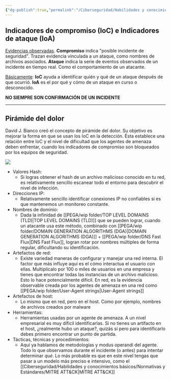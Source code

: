 ```yaml
---
{"dg-publish":true,"permalink":"/Ciberseguridad/Habilidades y conocimientos básicos/Gestion de incidentes/Pirámide del dolor/"}
---
```


## Indicadores de compromiso (IoC) e Indicadores de ataque (IoA)

<u>Evidencias observadas</u>.
**Compromiso** indica "posible incidente de seguridad". Trazan evidencia vinculada a un ataque, como nombres de archivos asociados.
**Ataque** indica la serie de eventos observados de un incidente en tiempo real. Como el comportamiento de un atacante.

<u>Básicamente</u>:
**IoC** ayuda a identificar quién y qué de un ataque después de que ocurrió.
**IoA** es el por qué y cómo de un ataque en curso o desconocido.

**NO SIEMPRE SON CONFIRMACIÓN DE UN INCIDENTE**

---

## Pirámide del dolor

David J. Bianco creó el concepto de pirámide del dolor. Su objetivo es mejorar la forma en que se usan los IoC en la detección.
Ésta establece una relación entre IoC y el nivel de dificultad que los agentes de amenaza deben enfrentar, cuando los indicadores de compromiso son bloqueados por los equipos de seguridad.

<img src="https://blogger.googleusercontent.com/img/b/R29vZ2xl/AVvXsEgx1UShcW3qOx2XR-CHbbtfyG_VWpwCgEcuziAsiiueSMDfKkTMsL_8MOn92vofA1v64Gj3CGSy6FFbRoZYIPAmWNEHKSkBp6DDA-AmFLRuAWPC9b6i1AZjQOujblyTiXyXmdm6r6tk4guX/s1600/Pyramid+of+Pain+v2.png" style="width: 10%px;">

- Valores Hash:
	- Si logras obtener el hash de un archivo malicioso conocido en tu red, es relativamente sencillo escanear todo el entorno para descubrir el nivel de infección.
- Direcciones IP:
	- Relativamente sencillo identificar conexiones IP no confiables si es que mantenemos un monitoreo constante.
- Nombres de dominio:
	- Dada la infinidad de [[PEGA/wip folder/TOP LEVEL DOMAINS (TLD)\|TOP LEVEL DOMAINS (TLD)]] que se pueden lograr, cuando un atacante usa este método, combinado con [[PEGA/wip folder/DOMAIN GENERATION ALGORITHMS (DGA)\|DOMAIN GENERATION ALGORITHMS (DGA)]] + [[PEGA/wip folder/DNS Fast Flux\|DNS Fast Flux]], logran rotar por nombres múltiples de forma regular, dificultando su identificación.
- Artefactos de red:
	- Existe variedad maneras de configurar y manejar una red interna. El factor que más influye aquí es el cómo interactua el usuario con ellas. Multiplícalo por 100 o miles de usuarios en una empresa y tienes que encontrar todas las instancias de un archivo malicioso. Esto lo hace potencialmente dificil.
	  En red, es la evidencia observable creada por los agentes de amenaza en una red como [[PEGA/wip folder/User-Agent strings\|User-Agent strings]]
- Artefactos de host:
	- Lo mismo que en red, pero en el host. Como por ejemplo, nombres de archivos creados por malware
- Herramientas:
	- Herramientas usadas por un agente de amenaza. A un nivel empresarial es muy díficil identificarlas. Si no tienes un artifacto en el host, ¿realmente hubo un ataque?, quizás sí pero para identificarlo debes primero encontrar un punto de partida.
- Tácticas, técnicas y procedimientos:
	- Aquí ya hablamos de metodologías y modus operandi del agente. Todo lo que observamos durante el incidente (o antes) para intentar determinar *qué*. Lo más probable es que en este nivel tengas que pasar a un modelo más preciso e intensivo, como el [[Ciberseguridad/Habilidades y conocimientos básicos/Normativas y Estándares/MITRE ATT&CK\|MITRE ATT&CK]]

